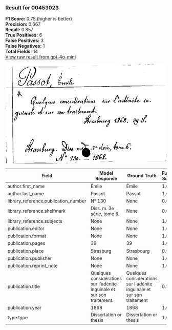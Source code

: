 ### Result for 00453023
**F1 Score:** 0.75 (higher is better)<br>**Precision:** 0.667<br>**Recall:** 0.857<br>**True Positives:** 6<br>**False Positives:** 3<br>**False Negatives:** 1<br>**Total Fields:** 14<br>[View raw result from gpt-4o-mini](https://github.com/RISE-UNIBAS/humanities_data_benchmark/blob/main/results/2025-09-02/T0164/request_T0164_00453023.json)

<img src="https://github.com/RISE-UNIBAS/humanities_data_benchmark/blob/main/benchmarks/zettelkatalog/images/00453023.jpg?raw=true" alt="00453023" width="600px">

| Field | Model Response | Ground Truth | Fuzzy Score | Match |
|-------|----------------|--------------|-------------|-------|
| author.first_name | Émile | Émile | 1.000 | ✅ |
| author.last_name | Passot | Passot | 1.000 | ✅ |
| library_reference.publication_number | N° 130 | None | 0.000 | ❌ |
| library_reference.shelfmark | Diss. m. 3e série, tome 6. | None | 0.000 | ❌ |
| library_reference.subjects | None | None | 1.000 | ✅ |
| publication.editor | None | None | 1.000 | ✅ |
| publication.format | None | None | 1.000 | ✅ |
| publication.pages | 39 | 39 | 1.000 | ✅ |
| publication.place | Strasburg | Strasbourg | 0.947 | ❌ |
| publication.publisher | None | None | 1.000 | ✅ |
| publication.reprint_note | None | None | 1.000 | ✅ |
| publication.title | Quelques considérations sur l'adénite inguinale et sur son traitement. | Quelques considérations sur l'adénite inguinale et sur son traitement | 0.993 | ✅ |
| publication.year | 1868 | 1868 | 1.000 | ✅ |
| type.type | Dissertation or thesis | Dissertation or thesis | 1.000 | ✅ |
